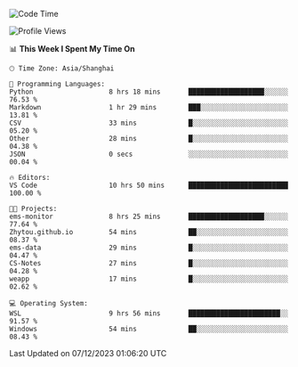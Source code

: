 <!--START_SECTION:waka-->
![Code Time](http://img.shields.io/badge/Code%20Time-1%2C421%20hrs%2026%20mins-blue)

![Profile Views](http://img.shields.io/badge/Profile%20Views-0-blue)

📊 **This Week I Spent My Time On** 

```text
🕑︎ Time Zone: Asia/Shanghai

💬 Programming Languages: 
Python                   8 hrs 18 mins       ███████████████████░░░░░░   76.53 % 
Markdown                 1 hr 29 mins        ███░░░░░░░░░░░░░░░░░░░░░░   13.81 % 
CSV                      33 mins             █░░░░░░░░░░░░░░░░░░░░░░░░   05.20 % 
Other                    28 mins             █░░░░░░░░░░░░░░░░░░░░░░░░   04.38 % 
JSON                     0 secs              ░░░░░░░░░░░░░░░░░░░░░░░░░   00.04 % 

🔥 Editors: 
VS Code                  10 hrs 50 mins      █████████████████████████   100.00 % 

🐱‍💻 Projects: 
ems-monitor              8 hrs 25 mins       ███████████████████░░░░░░   77.64 % 
Zhytou.github.io         54 mins             ██░░░░░░░░░░░░░░░░░░░░░░░   08.37 % 
ems-data                 29 mins             █░░░░░░░░░░░░░░░░░░░░░░░░   04.47 % 
CS-Notes                 27 mins             █░░░░░░░░░░░░░░░░░░░░░░░░   04.28 % 
weapp                    17 mins             █░░░░░░░░░░░░░░░░░░░░░░░░   02.62 % 

💻 Operating System: 
WSL                      9 hrs 56 mins       ███████████████████████░░   91.57 % 
Windows                  54 mins             ██░░░░░░░░░░░░░░░░░░░░░░░   08.43 % 
```


 Last Updated on 07/12/2023 01:06:20 UTC
<!--END_SECTION:waka-->